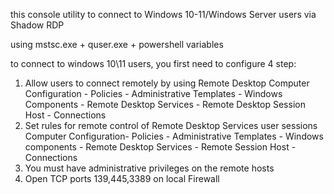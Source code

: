this console utility to connect to Windows 10-11/Windows Server users via Shadow RDP 

using mstsc.exe + quser.exe + powershell variables

to connect to windows 10\11 users, you first need to configure 4 step:
1. Allow users to connect remotely by using Remote Desktop
Computer Configuration - Policies - Administrative Templates - Windows Components - Remote Desktop Services - Remote Desktop Session Host - Connections
2. Set rules for remote control of Remote Desktop Services user sessions
Computer Configuration-  Policies - Administrative Templates - Windows components - Remote Desktop Services - Remote Session Host - Connections
3. You must have administrative privileges on the remote hosts
4. Open TCP ports 139,445,3389 on local Firewall

